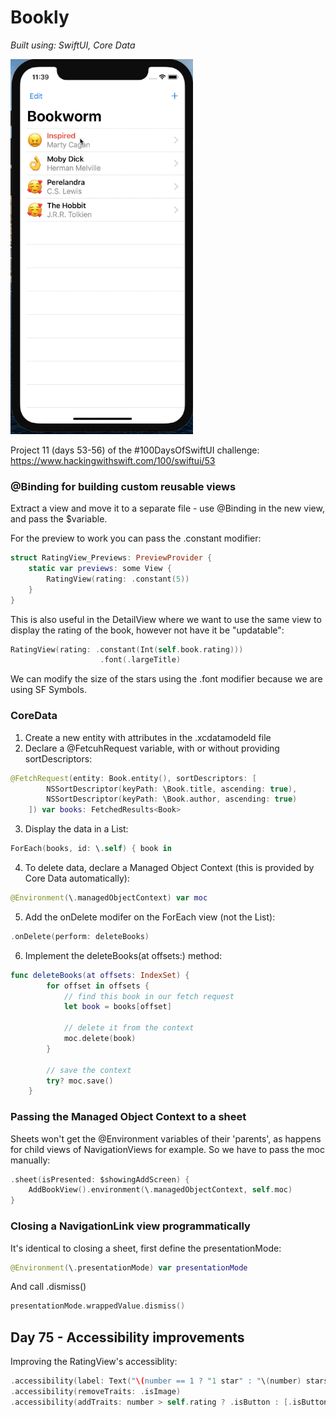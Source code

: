 # Bookly
*Built using: SwiftUI, Core Data*

![](gif.gif)

Project 11 (days 53-56) of the #100DaysOfSwiftUI challenge: https://www.hackingwithswift.com/100/swiftui/53

### @Binding for building custom reusable views
Extract a view and move it to a separate file - use @Binding in the new view, and pass the $variable.

For the preview to work you can pass the .constant modifier:

```Swift
struct RatingView_Previews: PreviewProvider {
    static var previews: some View {
        RatingView(rating: .constant(5))
    }
} 
```

This is also useful in the DetailView where we want to use the same view to display the rating of the book, however not have it be "updatable":

```Swift
RatingView(rating: .constant(Int(self.book.rating)))
                    .font(.largeTitle) 
```

We can modify the size of the stars using the .font modifier because we are using SF Symbols.

### CoreData

1. Create a new entity with attributes in the .xcdatamodeld file
2. Declare a @FetcuhRequest variable, with or without providing sortDescriptors:

```Swift
@FetchRequest(entity: Book.entity(), sortDescriptors: [
        NSSortDescriptor(keyPath: \Book.title, ascending: true),
        NSSortDescriptor(keyPath: \Book.author, ascending: true)
    ]) var books: FetchedResults<Book> 
```
3. Display the data in a List:
```Swift
ForEach(books, id: \.self) { book in 
```
4. To delete data, declare a Managed Object Context (this is provided by Core Data automatically):
```Swift
@Environment(\.managedObjectContext) var moc 
```
5. Add the onDelete modifer on the ForEach view (not the List):
```Swift
.onDelete(perform: deleteBooks) 
```
6. Implement the deleteBooks(at offsets:) method:
```Swift
func deleteBooks(at offsets: IndexSet) {
        for offset in offsets {
            // find this book in our fetch request
            let book = books[offset]

            // delete it from the context
            moc.delete(book)
        }

        // save the context
        try? moc.save()
    } 
```
### Passing the Managed Object Context to a sheet
Sheets won't get the @Environment variables of their 'parents', as happens for child views of NavigationViews for example.
So we have to pass the moc manually:
```Swift
.sheet(isPresented: $showingAddScreen) {
    AddBookView().environment(\.managedObjectContext, self.moc)
} 
```
### Closing a NavigationLink view programmatically
It's identical to closing a sheet, first define the presentationMode:
```Swift
@Environment(\.presentationMode) var presentationMode 
```
And call .dismiss()
```Swift
presentationMode.wrappedValue.dismiss() 
```

## Day 75 - Accessibility improvements
Improving the RatingView's accessiblity:

```Swift
.accessibility(label: Text("\(number == 1 ? "1 star" : "\(number) stars")"))
.accessibility(removeTraits: .isImage)
.accessibility(addTraits: number > self.rating ? .isButton : [.isButton, .isSelected]) 
```


